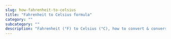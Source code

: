 ```yaml
---
slug: how-fahrenheit-to-celsius
title: "Fahrenheit to Celsius formula"
category: ""
subcategory: ""
description: "Fahrenheit (°F) to Celsius (°C), how to convert & conversion table."
---
```


